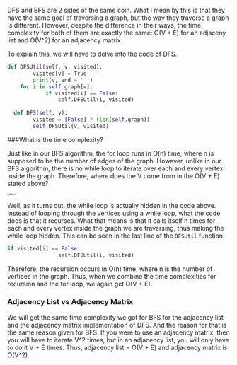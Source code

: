 <!--title={Big O of DFS}-->

<!--concepts{Depth First Search}-->

<!--badges={Algorithmns: 15}--> 

DFS and BFS are 2 sides of the same coin. What I mean by this is that they have the same goal of traversing a graph, but the way they traverse a graph is different. However, despite the difference in their ways, the time complexity for both of them are exactly the same: O(V + E) for an adjaceny list and O(V^2) for an adjacency matrix. 

To explain this, we will have to delve into the code of DFS. 

```Python
def DFSUtil(self, v, visited): 
		visited[v] = True
		print(v, end = ' ')
    for i in self.graph[v]: 
			if visited[i] == False: 
				self.DFSUtil(i, visited) 
        
  def DFS(self, v): 
		visited = [False] * (len(self.graph)) 
		self.DFSUtil(v, visited)   
```

###What is the time complexity?

Just like in our BFS algorithm, the for loop runs in O(n) time, where n is supposed to be the number of edges of the graph. However, unlike in our BFS algorithm, there is no while loop to iterate over each and every vertex inside the graph. Therefore, where does the V come from in the O(V + E) stated above? 

<img src="https://geographical.co.uk/images/articles/where_map.jpg" alt="Where?" style="zoom:30%;" />

Well, as it turns out, the while loop is actually hidden in the code above.  Instead of looping through the vertices using a while loop, what the code does is that it recurses. What that means is that it calls itself n times for each and every vertex inside the graph we are traversing, thus making the while loop hidden. This can be seen in the last line of the `DFSUtil` function:

```python
if visited[i] == False: 
				self.DFSUtil(i, visited)
```

Therefore, the recursion occurs in O(n) time, where n is the number of vertices in the graph. Thus, when we combine the time complexities for recursion and the for loop, we again get O(V + E). 

### Adjacency List vs Adjacency Matrix

We will get the same time complexity we got for BFS for the adjacency list and the adjacency matrix implementation of DFS. And the reason for that is the same reason given for BFS. If you were to use an adjacency matrix, then you will have to iterate V^2 times, but in an adjacency list, you will only have to do it V + E times. Thus, adjacency list = O(V + E) and adjacency matrix is O(V^2).